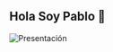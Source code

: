 ## Hola Soy  Pablo 👋
![Presentación](https://github.com/user-attachments/assets/330b47c5-c128-42ee-9858-047d36ed8eb2)


<!--
**Pabl-ney/Pabl-ney** is a ✨ _special_ ✨ repository because its `README.md` (this file) appears on your GitHub profile.

Here are some ideas to get you started:

- 🔭 I’m currently working on ...
- 🌱 I’m currently learning ...
- 👯 I’m looking to collaborate on ...
- 🤔 I’m looking for help with ...
- 💬 Ask me about ...
- 📫 How to reach me: ...
- 😄 Pronouns: ...
- ⚡ Fun fact: ...
-->
